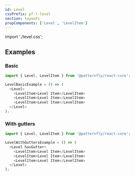 ```yaml
---
id: Level
cssPrefix: pf-l-level
section: layouts
propComponents: ['Level', 'LevelItem']
---
```


import './level.css';

## Examples
### Basic
```js
import { Level, LevelItem } from '@patternfly/react-core';

LevelBasicExample = () => (
  <Level>
    <LevelItem>Level Item</LevelItem>
    <LevelItem>Level Item</LevelItem>
    <LevelItem>Level Item</LevelItem>
  </Level>
);
```

### With gutters
```js
import { Level, LevelItem } from '@patternfly/react-core';

LevelWithGuttersExample = () => (
  <Level hasGutter>
    <LevelItem>Level Item</LevelItem>
    <LevelItem>Level Item</LevelItem>
    <LevelItem>Level Item</LevelItem>
  </Level>
);
```
